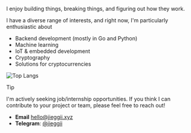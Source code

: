 I enjoy building things, breaking things, and figuring out how they work.

I have a diverse range of interests, and right now, I'm particularly enthusiastic about
- Backend development (mostly in Go and Python)
- Machine learning
- IoT & embedded development
- Cryptography
- Solutions for cryptocurrencies

![Top Langs](https://github-readme-stats.vercel.app/api/top-langs/?username=jieggii&layout=compact)

> [!TIP]
> I'm actively seeking job/internship opportunities. 
> If you think I can contribute to your project or team, please feel free to reach out!

- **Email** [hello@jieggii.xyz](mailto:hello@jieggii.xyz)
- **Telegram**: [@jieggii](https://jieggii.t.me)

